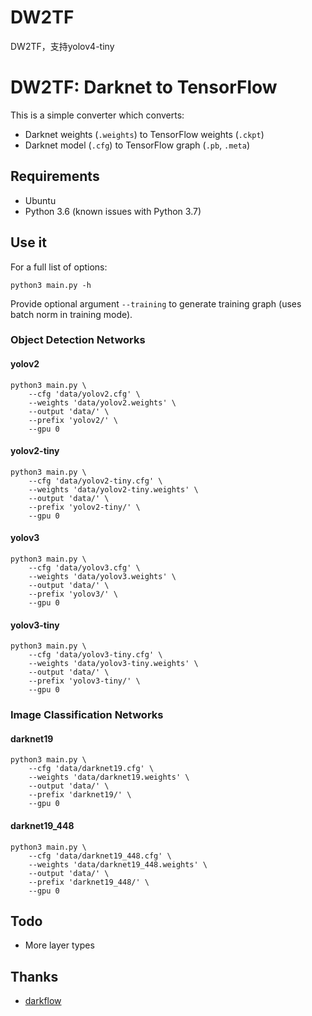 # DW2TF
DW2TF，支持yolov4-tiny
# DW2TF: Darknet to TensorFlow

This is a simple converter which converts:
- Darknet weights (`.weights`) to TensorFlow weights (`.ckpt`)
- Darknet model (`.cfg`) to TensorFlow graph (`.pb`, `.meta`)

## Requirements
- Ubuntu
- Python 3.6 (known issues with Python 3.7)

## Use it

For a full list of options:
```
python3 main.py -h
```

Provide optional argument `--training` to generate training graph (uses batch norm in training mode).

### Object Detection Networks

#### yolov2
```
python3 main.py \
    --cfg 'data/yolov2.cfg' \
    --weights 'data/yolov2.weights' \
    --output 'data/' \
    --prefix 'yolov2/' \
    --gpu 0
```

#### yolov2-tiny
```
python3 main.py \
    --cfg 'data/yolov2-tiny.cfg' \
    --weights 'data/yolov2-tiny.weights' \
    --output 'data/' \
    --prefix 'yolov2-tiny/' \
    --gpu 0
```

#### yolov3
```
python3 main.py \
    --cfg 'data/yolov3.cfg' \
    --weights 'data/yolov3.weights' \
    --output 'data/' \
    --prefix 'yolov3/' \
    --gpu 0
```

#### yolov3-tiny
```
python3 main.py \
    --cfg 'data/yolov3-tiny.cfg' \
    --weights 'data/yolov3-tiny.weights' \
    --output 'data/' \
    --prefix 'yolov3-tiny/' \
    --gpu 0
```

### Image Classification Networks

#### darknet19
```
python3 main.py \
    --cfg 'data/darknet19.cfg' \
    --weights 'data/darknet19.weights' \
    --output 'data/' \
    --prefix 'darknet19/' \
    --gpu 0
```

#### darknet19_448
```
python3 main.py \
    --cfg 'data/darknet19_448.cfg' \
    --weights 'data/darknet19_448.weights' \
    --output 'data/' \
    --prefix 'darknet19_448/' \
    --gpu 0
```

## Todo

- More layer types

## Thanks

- [darkflow](https://github.com/thtrieu/darkflow)

